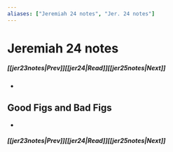 ```yaml
---
aliases: ["Jeremiah 24 notes", "Jer. 24 notes"]
---
```

# Jeremiah 24 notes
##### <span class=arrow-left></span>[[jer23notes|Prev]]<span class=navigation-separator></span>[[jer24|Read]]<span class=navigation-separator></span>[[jer25notes|Next]]<span class=arrow-right></span>
- 
## Good Figs and Bad Figs
- 
##### <span class=arrow-left></span>[[jer23notes|Prev]]<span class=navigation-separator></span>[[jer24|Read]]<span class=navigation-separator></span>[[jer25notes|Next]]<span class=arrow-right></span>
